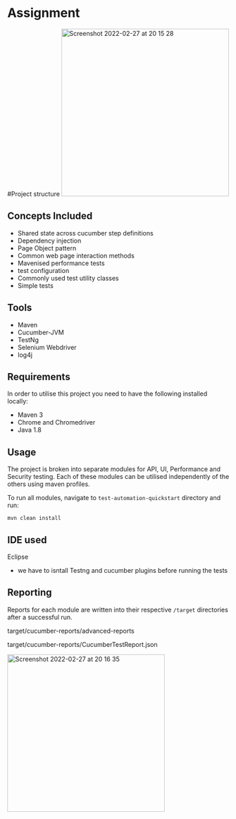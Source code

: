 # Assignment

#Project structure 
<img width="380" alt="Screenshot 2022-02-27 at 20 15 28" src="https://user-images.githubusercontent.com/89602943/155898326-a4eb2963-8a1a-4a8a-8b25-96a5892e1617.png">



## Concepts Included

* Shared state across cucumber step definitions
* Dependency injection
* Page Object pattern
* Common web page interaction methods
* Mavenised performance tests
* test configuration
* Commonly used test utility classes
* Simple tests

## Tools

* Maven
* Cucumber-JVM
* TestNg
* Selenium Webdriver
* log4j

## Requirements

In order to utilise this project you need to have the following installed locally:

* Maven 3
* Chrome and Chromedriver
* Java 1.8



## Usage

The project is broken into separate modules for API, UI, Performance and Security testing. Each of these modules can be utilised independently of the others using maven profiles.

To run all modules, navigate to `test-automation-quickstart` directory and run:

`mvn clean install`

## IDE used 
 Eclipse 
 - we have to isntall Testng and cucumber plugins before running the tests 


## Reporting

Reports for each module are written into their respective `/target` directories after a successful run.

target/cucumber-reports/advanced-reports

target/cucumber-reports/CucumberTestReport.json



<img width="357" alt="Screenshot 2022-02-27 at 20 16 35" src="https://user-images.githubusercontent.com/89602943/155898353-b247e7f4-ada8-40d0-8f68-53fca0834463.png">




